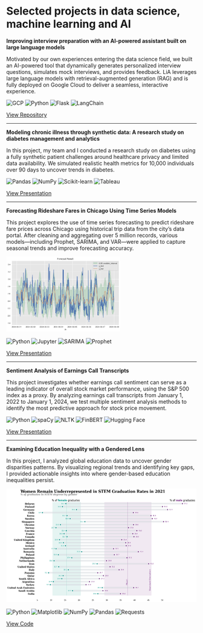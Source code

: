 # Selected projects in data science, machine learning and AI

**Improving interview preparation with an AI-powered assistant built on large language models**

Motivated by our own experiences entering the data science field, we built an AI-powered tool that dynamically generates personalized interview questions, simulates mock interviews, and provides feedback. LiA leverages large language models with retrieval-augmented generation (RAG) and is fully deployed on Google Cloud to deliver a seamless, interactive experience.

![GCP](https://img.shields.io/badge/GCP-4285F4?style=flat&logo=googlecloud&logoColor=white)
![Python](https://img.shields.io/badge/Python-3776AB?style=flat&logo=python&logoColor=white)
![Flask](https://img.shields.io/badge/Flask-000000?style=flat&logo=flask&logoColor=white)
![LangChain](https://img.shields.io/badge/LangChain-000000?style=flat&logo=langchain&logoColor=white)

[View Repository](https://github.com/jrauvola/LIA)

---

**Modeling chronic illness through synthetic data: A research study on diabetes management and analytics**

In this project, my team and I conducted a research study on diabetes using a fully synthetic patient challenges around healthcare privacy and limited data availability. We simulated realistic health metrics for 10,000 individuals over 90 days to uncover trends in diabetes.

![Pandas](https://img.shields.io/badge/Pandas-150458?style=flat&logo=pandas&logoColor=white)
![NumPy](https://img.shields.io/badge/NumPy-013243?style=flat&logo=numpy&logoColor=white)
![Scikit-learn](https://img.shields.io/badge/Scikit--Learn-F7931E?style=flat&logo=scikit-learn&logoColor=white)
![Tableau](https://img.shields.io/badge/Tableau-E97627?style=flat&logo=tableau&logoColor=white)

[View Presentation](https://drive.google.com/file/d/12ls73AwkgEWsHJklrd-VG4ucxHkjR3Tu/view?usp=sharing)

---

**Forecasting Rideshare Fares in Chicago Using Time Series Models**

This project explores the use of time series forecasting to predict rideshare fare prices across Chicago using historical trip data from the city’s data portal. After cleaning and aggregating over 5 million records, various models—including Prophet, SARIMA, and VAR—were applied to capture seasonal trends and improve forecasting accuracy.

<img src="images/time_series.png?raw=true" style="width:60%; height:auto;"/>

![Python](https://img.shields.io/badge/Python-3776AB?style=flat&logo=python&logoColor=white)
![Jupyter](https://img.shields.io/badge/Jupyter-F37626?style=flat&logo=jupyter&logoColor=white)
![SARIMA](https://img.shields.io/badge/SARIMA-4CAF50?style=flat&logo=chart-line&logoColor=white)
![Prophet](https://img.shields.io/badge/Prophet-FF6F00?style=flat&logo=forecast&logoColor=white)

[View Presentation](https://drive.google.com/file/d/1OxEzlpymiFckPbTt2TWsgCdXYCSEr846/view?usp=sharing)

---
**Sentiment Analysis of Earnings Call Transcripts**

This project investigates whether earnings call sentiment can serve as a leading indicator of overall stock market performance, using the S&P 500 index as a proxy. By analyzing earnings call transcripts from January 1, 2022 to January 1, 2024, we test multiple sentiment analysis methods to identify the most predictive approach for stock price movement.

![Python](https://img.shields.io/badge/Python-3776AB?style=flat&logo=python&logoColor=white)
![spaCy](https://img.shields.io/badge/spaCy-09A3D5?style=flat&logo=spacy&logoColor=white)
![NLTK](https://img.shields.io/badge/NLTK-397EBB?style=flat&logo=python&logoColor=white)
![FinBERT](https://img.shields.io/badge/FinBERT-FFD700?style=flat&logo=bert&logoColor=black)
![Hugging Face](https://img.shields.io/badge/HuggingFace-FFD21F?style=flat&logo=huggingface&logoColor=black)

[View Presentation](https://drive.google.com/file/d/1so46n5zk1JFFtidJ3H3MahrezGLphIZ_/view?usp=sharing)

---
**Examining Education Inequality with a Gendered Lens**

In this project, I analyzed global education data to uncover gender disparities patterns. By visualizing regional trends and identifying key gaps, I provided actionable insights into where gender-based education inequalities persist.

<img src="images/vis2.png?raw=true" height="300px" style="display:inline-block;"/>

![Python](https://img.shields.io/badge/Python-3776AB?style=flat&logo=python&logoColor=white)
![Matplotlib](https://img.shields.io/badge/Matplotlib-11557C?style=flat&logo=plotly&logoColor=white)
![NumPy](https://img.shields.io/badge/NumPy-013243?style=flat&logo=numpy&logoColor=white)
![Pandas](https://img.shields.io/badge/Pandas-150458?style=flat&logo=pandas&logoColor=white)
![Requests](https://img.shields.io/badge/Requests-20232A?style=flat&logo=python&logoColor=white)

[View Code](https://colab.research.google.com/drive/1NiEQks2TgGkkH2j2dm3wdyCGvxMH0wIj#scrollTo=aa945d5c)
